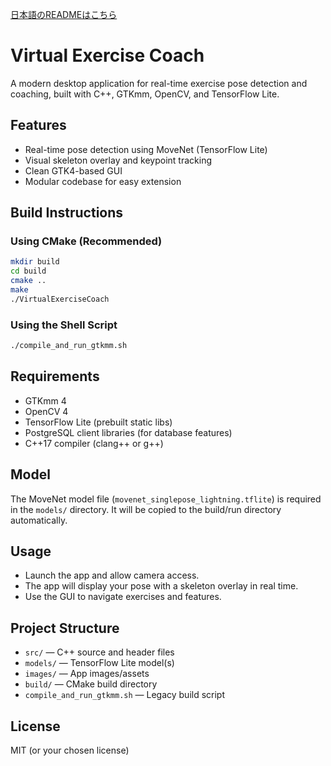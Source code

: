 [日本語のREADMEはこちら](README_ja.md)

# Virtual Exercise Coach

A modern desktop application for real-time exercise pose detection and coaching, built with C++, GTKmm, OpenCV, and TensorFlow Lite.

## Features
- Real-time pose detection using MoveNet (TensorFlow Lite)
- Visual skeleton overlay and keypoint tracking
- Clean GTK4-based GUI
- Modular codebase for easy extension

## Build Instructions

### Using CMake (Recommended)
```sh
mkdir build
cd build
cmake ..
make
./VirtualExerciseCoach
```

### Using the Shell Script
```sh
./compile_and_run_gtkmm.sh
```

## Requirements
- GTKmm 4
- OpenCV 4
- TensorFlow Lite (prebuilt static libs)
- PostgreSQL client libraries (for database features)
- C++17 compiler (clang++ or g++)

## Model
The MoveNet model file (`movenet_singlepose_lightning.tflite`) is required in the `models/` directory. It will be copied to the build/run directory automatically.

## Usage
- Launch the app and allow camera access.
- The app will display your pose with a skeleton overlay in real time.
- Use the GUI to navigate exercises and features.

## Project Structure
- `src/` — C++ source and header files
- `models/` — TensorFlow Lite model(s)
- `images/` — App images/assets
- `build/` — CMake build directory
- `compile_and_run_gtkmm.sh` — Legacy build script

## License
MIT (or your chosen license) 